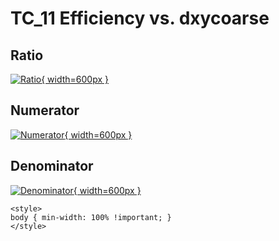 # TC_11 Efficiency vs. dxycoarse

## Ratio

[![Ratio](../mtv/var/TC_11_eff_stack_dxycoarse.png){ width=600px }](../mtv/var/TC_11_eff_stack_dxycoarse.pdf)

## Numerator

[![Numerator](../mtv/num/TC_11_eff_stack_dxycoarse_num.png){ width=600px }](../mtv/num/TC_11_eff_stack_dxycoarse_num.pdf)

## Denominator

[![Denominator](../mtv/den/TC_11_eff_stack_dxycoarse_den.png){ width=600px }](../mtv/den/TC_11_eff_stack_dxycoarse_den.pdf)


``` {=html}
<style>
body { min-width: 100% !important; }
</style>
```
